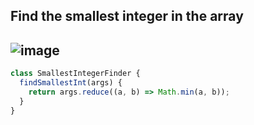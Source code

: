 ## Find the smallest integer in the array
![image](https://user-images.githubusercontent.com/99033220/181144573-7f162b92-39d4-4b55-a7ba-fe24379a928b.png)
---
```JavaScript
class SmallestIntegerFinder {
  findSmallestInt(args) {
    return args.reduce((a, b) => Math.min(a, b));
  }
}
```
